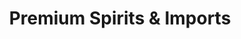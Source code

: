 ---
title: "Premium Spirits & Imports"
url: /guntersville/premium-spirits-and-imports/
shop: alcohol
---